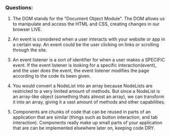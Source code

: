 ### Questions:
1. The DOM stands for the "Document Object Module". The DOM allows us to manipulate and access the HTML and CSS, creating changes in our browser LIVE.

2. An event is considered when a user interacts with your website or app in a certain way. An event could be the user clicking on links or scrolling through the site.

3. An event listener is a sort of identifier for when a user makes a SPECIFIC event. If the event listener is looking for a specific interaction(event), and the user does the event, the event listener modifies the page according to the code its been given.

4. You would convert a NodeList into an array because NodeLists are restricted to a very limited amount of methods. But since a NodeList is an array-like object (something thats almost an array), we can transform it into an array, giving it a vast amount of methods and other capabilities.

5. Components are chunks of code that can be reused in parts of an application that are similar (things such as button interaction, and tab interaction). Components really make up small parts of your application that are can be implemented elsewhere later on, keeping code DRY. 

